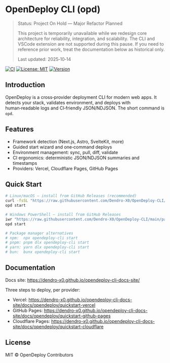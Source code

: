 # OpenDeploy CLI (opd)

> Status: Project On Hold — Major Refactor Planned
>
> This project is temporarily unavailable while we redesign core architecture for reliability, integration, and scalability. The CLI and VSCode extension are not supported during this pause. If you need to reference prior work, treat the documentation below as historical only.
>
> Last updated: 2025‑10‑14

[![CI](https://github.com/Dendro-X0/OpenDeploy-CLI/actions/workflows/ci.yml/badge.svg)](https://github.com/Dendro-X0/OpenDeploy-CLI/actions/workflows/ci.yml)
[![License: MIT](https://img.shields.io/badge/License-MIT-yellow.svg)](LICENSE)
[![Version](https://img.shields.io/github/v/tag/Dendro-X0/OpenDeploy-CLI?label=version)](https://github.com/Dendro-X0/OpenDeploy-CLI/releases)


## Introduction

OpenDeploy is a cross‑provider deployment CLI for modern web apps. It detects your stack, validates environment, and deploys with human‑readable logs and CI‑friendly JSON/NDJSON. The short command is `opd`.

## Features

- Framework detection (Next.js, Astro, SvelteKit, more)
- Guided start wizard and one‑command deploys
- Environment management: sync, pull, diff, validate
- CI ergonomics: deterministic JSON/NDJSON summaries and timestamps
- Providers: Vercel, Cloudflare Pages, GitHub Pages

## Quick Start

```bash
# Linux/macOS — install from GitHub Releases (recommended)
curl -fsSL "https://raw.githubusercontent.com/Dendro-X0/OpenDeploy-CLI/main/packages/cli/install/install.sh" | bash
opd start

# Windows PowerShell — install from GitHub Releases
iwr "https://raw.githubusercontent.com/Dendro-X0/OpenDeploy-CLI/main/packages/cli/install/install.ps1" -UseBasicParsing | iex
opd start

# Package manager alternatives
# npm:  npx opendeploy-cli start
# pnpm: pnpm dlx opendeploy-cli start
# yarn: yarn dlx opendeploy-cli start
# bun:  bunx opendeploy-cli start
```

## Documentation

Docs site: https://dendro-x0.github.io/opendeploy-cli-docs-site/

Three steps to deploy, per provider:

- Vercel: https://dendro-x0.github.io/opendeploy-cli-docs-site/docs/opendeploy/quickstart-vercel
- GitHub Pages: https://dendro-x0.github.io/opendeploy-cli-docs-site/docs/opendeploy/quickstart-github-pages
- Cloudflare Pages: https://dendro-x0.github.io/opendeploy-cli-docs-site/docs/opendeploy/quickstart-cloudflare

## License

MIT © OpenDeploy Contributors

